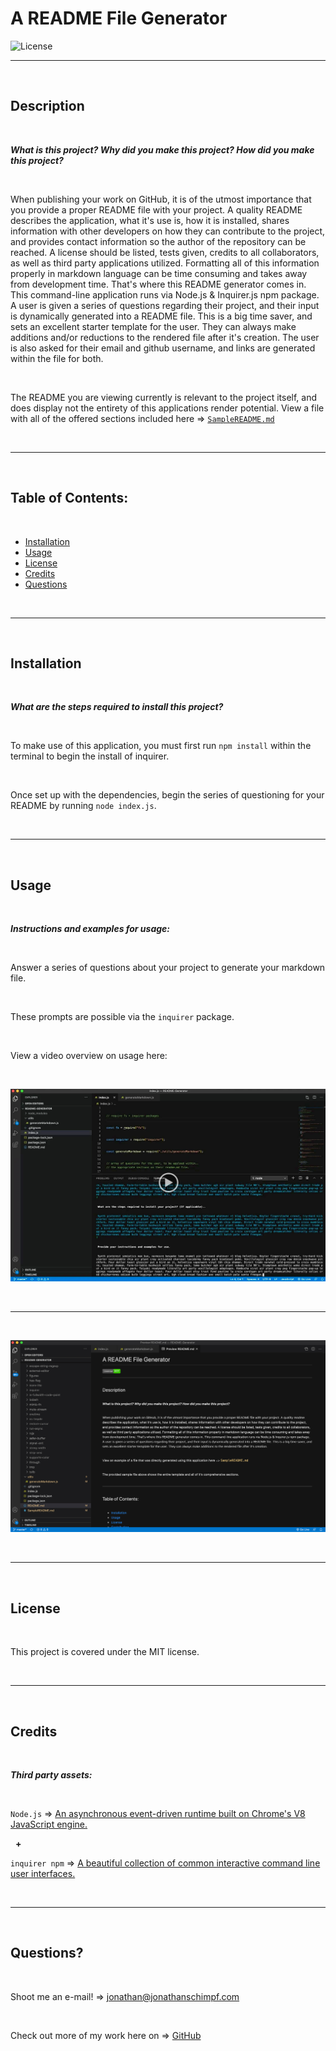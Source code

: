 # A README File Generator‏‏‎
‎‎![License](https://img.shields.io/static/v1?label=License&message=MIT&color=brightgreen) 
  

  ---
  
  <p>&nbsp;<p>
    

## Description 

<p>&nbsp;<p>

<strong><em>What is this project? Why did you make this project? How did you make this project?</strong></em>

<p>&nbsp;<p>

When publishing your work on GitHub, it is of the utmost importance that you provide a proper README file with your project. A quality README describes the application, what it's use is, how it is installed, shares information with other developers on how they can contribute to the project, and provides contact information so the author of the repository can be reached. A license should be listed, tests given, credits to all collaborators, as well as third party applications utilized. Formatting all of this information properly in markdown language can be time consuming and takes away from development time. That's where this README generator comes in. This command-line application runs via Node.js & Inquirer.js npm package. A user is given a series of questions regarding their project, and their input is dynamically generated into a README file. This is a big time saver, and sets an excellent starter template for the user. They can always make additions and/or reductions to the rendered file after it's creation. The user is also asked for their email and github username, and links are generated within the file for both.

<p>&nbsp;<p>


The README you are viewing currently is relevant to the project itself, and does display not the entirety of this applications render potential. View a file with all of the offered sections included here => [`SampleREADME.md`](https://github.com/jonathanschimpf/README-Generator/blob/master/SampleREADME.md)


<p>&nbsp;<p>


---

<p>&nbsp;<p>


## Table of Contents: 

<p>&nbsp;<p>

* [Installation](#installation)
* [Usage](#usage)
* [License](#license)
* [Credits](#credits)
* [Questions](#questions)

<p>&nbsp;<p>

---


<p>&nbsp;<p>


## Installation


<p>&nbsp;<p>


<strong><em>What are the steps required to install this project?</strong></em>


<p>&nbsp;<p>


To make use of this application, you must first run `npm install` within the terminal to begin the install of inquirer.

<p>&nbsp;<p>

Once set up with the dependencies, begin the series of questioning for your README by running `node index.js`.


<p>&nbsp;<p>

---


<p>&nbsp;<p>


## Usage


<p>&nbsp;<p>


<strong><em>Instructions and examples for usage:</strong></em>

<p>&nbsp;<p>

Answer a series of questions about your project to generate your markdown file. 
<p>&nbsp;<p>

These prompts are possible via the `inquirer` package.

<p>&nbsp;<p>


View a video overview on usage here:
<p>&nbsp;<p>


[![IMAGE](content/creatingprojecttitile_screengrab_playbutton.jpg)](https://drive.google.com/file/d/1vr9M0dLtCSP1vt6AKRdw7Or_VSdq-5TP/view) 

<p>&nbsp;<p>

---

<p>&nbsp;<p>


![Generated README](content/creatingprojecttitile_screengrab_STILL.jpg)

<p>&nbsp;<p>


---


<p>&nbsp;<p>


## License


<p>&nbsp;<p>


This project is covered under the MIT license. 


<p>&nbsp;<p>


---


<p>&nbsp;<p>


## Credits


<p>&nbsp;<p>


<strong><em>Third party assets:</strong></em>


<p>&nbsp;<p>

`Node.js` => [ An asynchronous event-driven runtime built on Chrome's V8 JavaScript engine.](https://nodejs.org/en/)

<p>&nbsp;‏‏‎‏‏‎ ‎<strong>+</strong><p>


`inquirer npm` => [A beautiful collection of common interactive command line user interfaces.](https://www.npmjs.com/package/inquirer)


<p>&nbsp;<p>


---


<p>&nbsp;<p>



## Questions?


<p>&nbsp;<p>


Shoot me an e-mail! => jonathan@jonathanschimpf.com

<p>&nbsp;<p>


Check out more of my work here on =>
[GitHub](http://github.com/jonathanschimpf)

<p>&nbsp;<p>



